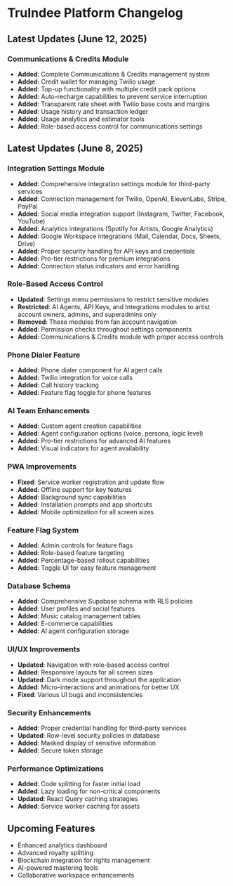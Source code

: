 # TruIndee Platform Changelog

## Latest Updates (June 12, 2025)

### Communications & Credits Module
- **Added**: Complete Communications & Credits management system
- **Added**: Credit wallet for managing Twilio usage
- **Added**: Top-up functionality with multiple credit pack options
- **Added**: Auto-recharge capabilities to prevent service interruption
- **Added**: Transparent rate sheet with Twilio base costs and margins
- **Added**: Usage history and transaction ledger
- **Added**: Usage analytics and estimator tools
- **Added**: Role-based access control for communications settings

## Latest Updates (June 8, 2025)

### Integration Settings Module
- **Added**: Comprehensive integration settings module for third-party services
- **Added**: Connection management for Twilio, OpenAI, ElevenLabs, Stripe, PayPal
- **Added**: Social media integration support (Instagram, Twitter, Facebook, YouTube)
- **Added**: Analytics integrations (Spotify for Artists, Google Analytics)
- **Added**: Google Workspace integrations (Mail, Calendar, Docs, Sheets, Drive)
- **Added**: Proper security handling for API keys and credentials
- **Added**: Pro-tier restrictions for premium integrations
- **Added**: Connection status indicators and error handling

### Role-Based Access Control
- **Updated**: Settings menu permissions to restrict sensitive modules
- **Restricted**: AI Agents, API Keys, and Integrations modules to artist account owners, admins, and superadmins only
- **Removed**: These modules from fan account navigation
- **Added**: Permission checks throughout settings components
- **Added**: Communications & Credits module with proper access controls

### Phone Dialer Feature
- **Added**: Phone dialer component for AI agent calls
- **Added**: Twilio integration for voice calls
- **Added**: Call history tracking
- **Added**: Feature flag toggle for phone features

### AI Team Enhancements
- **Added**: Custom agent creation capabilities
- **Added**: Agent configuration options (voice, persona, logic level)
- **Added**: Pro-tier restrictions for advanced AI features
- **Added**: Visual indicators for agent availability

### PWA Improvements
- **Fixed**: Service worker registration and update flow
- **Added**: Offline support for key features
- **Added**: Background sync capabilities
- **Added**: Installation prompts and app shortcuts
- **Added**: Mobile optimization for all screen sizes

### Feature Flag System
- **Added**: Admin controls for feature flags
- **Added**: Role-based feature targeting
- **Added**: Percentage-based rollout capabilities
- **Added**: Toggle UI for easy feature management

### Database Schema
- **Added**: Comprehensive Supabase schema with RLS policies
- **Added**: User profiles and social features
- **Added**: Music catalog management tables
- **Added**: E-commerce capabilities
- **Added**: AI agent configuration storage

### UI/UX Improvements
- **Updated**: Navigation with role-based access control
- **Added**: Responsive layouts for all screen sizes
- **Updated**: Dark mode support throughout the application
- **Added**: Micro-interactions and animations for better UX
- **Fixed**: Various UI bugs and inconsistencies

### Security Enhancements
- **Added**: Proper credential handling for third-party services
- **Updated**: Row-level security policies in database
- **Added**: Masked display of sensitive information
- **Added**: Secure token storage

### Performance Optimizations
- **Added**: Code splitting for faster initial load
- **Added**: Lazy loading for non-critical components
- **Updated**: React Query caching strategies
- **Added**: Service worker caching for assets

## Upcoming Features
- Enhanced analytics dashboard
- Advanced royalty splitting
- Blockchain integration for rights management
- AI-powered mastering tools
- Collaborative workspace enhancements